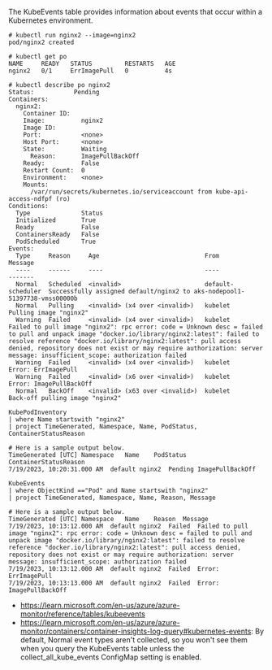 The KubeEvents table provides information about events that occur within a Kubernetes environment.

```
# kubectl run nginx2 --image=nginx2
pod/nginx2 created
```

```
# kubectl get po
NAME     READY   STATUS         RESTARTS   AGE
nginx2   0/1     ErrImagePull   0          4s

# kubectl describe po nginx2
Status:           Pending
Containers:
  nginx2:
    Container ID:
    Image:          nginx2
    Image ID:
    Port:           <none>
    Host Port:      <none>
    State:          Waiting
      Reason:       ImagePullBackOff
    Ready:          False
    Restart Count:  0
    Environment:    <none>
    Mounts:
      /var/run/secrets/kubernetes.io/serviceaccount from kube-api-access-ndfpf (ro)
Conditions:
  Type              Status
  Initialized       True
  Ready             False
  ContainersReady   False
  PodScheduled      True
Events:
  Type     Reason     Age                             From               Message
  ----     ------     ----                            ----               -------
  Normal   Scheduled  <invalid>                       default-scheduler  Successfully assigned default/nginx2 to aks-nodepool1-51397738-vmss00000b
  Normal   Pulling    <invalid> (x4 over <invalid>)   kubelet            Pulling image "nginx2"
  Warning  Failed     <invalid> (x4 over <invalid>)   kubelet            Failed to pull image "nginx2": rpc error: code = Unknown desc = failed to pull and unpack image "docker.io/library/nginx2:latest": failed to resolve reference "docker.io/library/nginx2:latest": pull access denied, repository does not exist or may require authorization: server message: insufficient_scope: authorization failed
  Warning  Failed     <invalid> (x4 over <invalid>)   kubelet            Error: ErrImagePull
  Warning  Failed     <invalid> (x6 over <invalid>)   kubelet            Error: ImagePullBackOff
  Normal   BackOff    <invalid> (x63 over <invalid>)  kubelet            Back-off pulling image "nginx2"
```

```
KubePodInventory
| where Name startswith "nginx2"
| project TimeGenerated, Namespace, Name, PodStatus, ContainerStatusReason

# Here is a sample output below.
TimeGenerated [UTC]	Namespace	Name	PodStatus	ContainerStatusReason
7/19/2023, 10:20:31.000 AM	default	nginx2	Pending	ImagePullBackOff
```

```
KubeEvents
| where ObjectKind =="Pod" and Name startswith "nginx2"
| project TimeGenerated, Namespace, Name, Reason, Message

# Here is a sample output below.
TimeGenerated [UTC]	Namespace	Name	Reason	Message
7/19/2023, 10:13:12.000 AM	default	nginx2	Failed	Failed to pull image "nginx2": rpc error: code = Unknown desc = failed to pull and unpack image "docker.io/library/nginx2:latest": failed to resolve reference "docker.io/library/nginx2:latest": pull access denied, repository does not exist or may require authorization: server message: insufficient_scope: authorization failed
7/19/2023, 10:13:12.000 AM	default	nginx2	Failed	Error: ErrImagePull
7/19/2023, 10:13:13.000 AM	default	nginx2	Failed	Error: ImagePullBackOff
```

- https://learn.microsoft.com/en-us/azure/azure-monitor/reference/tables/kubeevents
- https://learn.microsoft.com/en-us/azure/azure-monitor/containers/container-insights-log-query#kubernetes-events: By default, Normal event types aren't collected, so you won't see them when you query the KubeEvents table unless the collect_all_kube_events ConfigMap setting is enabled.
